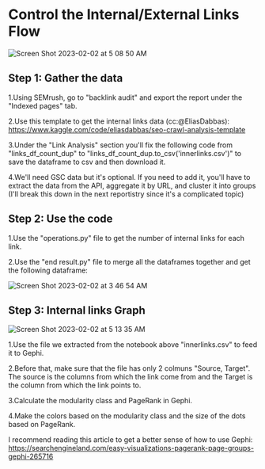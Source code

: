 # Control the Internal/External Links Flow
![Screen Shot 2023-02-02 at 5 08 50 AM](https://user-images.githubusercontent.com/114556029/216784971-8f58faf5-46c8-4dab-9466-25bb76c035d9.png)

## Step 1: Gather the data

1.Using SEMrush, go to "backlink audit" and export the report under the "Indexed pages" tab.

2.Use this template to get the internal links data (cc:@EliasDabbas): https://www.kaggle.com/code/eliasdabbas/seo-crawl-analysis-template

3.Under the "Link Analysis" section you'll fix the following code from "links_df_count_dup" to "links_df_count_dup.to_csv('innerlinks.csv')" to save the dataframe to csv and then download it.

4.We'll need GSC data but it's optional. If you need to add it, you'll have to extract the data from the API, aggregate it by URL, and cluster it into groups (I'll break this down in the next reportistry since it's a complicated topic)
## Step 2: Use the code

1.Use the "operations.py" file to get the number of internal links for each link.

2.Use the "end result.py" file to merge all the dataframes together and get the following dataframe:

![Screen Shot 2023-02-02 at 3 46 54 AM](https://user-images.githubusercontent.com/114556029/216785685-ed23d5c5-dfda-4b1b-abfa-2396103bfc76.png)

## Step 3: Internal links Graph
![Screen Shot 2023-02-02 at 5 13 35 AM](https://user-images.githubusercontent.com/114556029/216786041-1e9c97dd-66ed-4af9-98a8-45a776c88bfc.png)

1.Use the file we extracted from the notebook above "innerlinks.csv" to feed it to Gephi.

2.Before that, make sure that the file has only 2 colmuns "Source, Target". The source is the columns  from which the link come from and the Target is the column from which the link points to.

3.Calculate the modularity class and PageRank in Gephi.

4.Make the colors based on the modularity class and the size of the dots based on PageRank.

I recommend reading this article to get a better sense of how to use Gephi: https://searchengineland.com/easy-visualizations-pagerank-page-groups-gephi-265716
